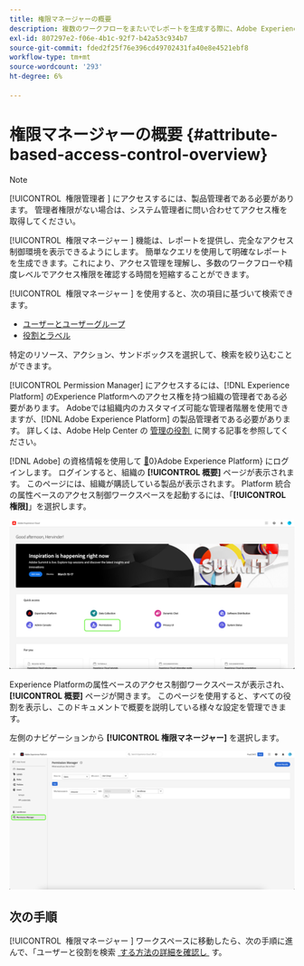 ```yaml
---
title: 権限マネージャーの概要
description: 複数のワークフローをまたいでレポートを生成する際に、Adobe Experience Platformの権限マネージャーがどう役に立つかを説明します。
exl-id: 807297e2-f06e-4b1c-92f7-b42a53c934b7
source-git-commit: fded2f25f76e396cd49702431fa40e8e4521ebf8
workflow-type: tm+mt
source-wordcount: '293'
ht-degree: 6%

---
```


# 権限マネージャーの概要 {#attribute-based-access-control-overview}

>[!NOTE]
>
>[!UICONTROL &#x200B; 権限管理者 &#x200B;] にアクセスするには、製品管理者である必要があります。 管理者権限がない場合は、システム管理者に問い合わせてアクセス権を取得してください。

[!UICONTROL &#x200B; 権限マネージャー &#x200B;] 機能は、レポートを提供し、完全なアクセス制御環境を表示できるようにします。 簡単なクエリを使用して明確なレポートを生成できます。これにより、アクセス管理を理解し、多数のワークフローや精度レベルでアクセス権限を確認する時間を短縮することができます。

[!UICONTROL &#x200B; 権限マネージャー &#x200B;] を使用すると、次の項目に基づいて検索できます。

* [ユーザーとユーザーグループ](./permissions.md)
* [役割とラベル](./permissions.md)

特定のリソース、アクション、サンドボックスを選択して、検索を絞り込むことができます。

[!UICONTROL Permission Manager] にアクセスするには、[!DNL Experience Platform] のExperience Platformへのアクセス権を持つ組織の管理者である必要があります。 Adobeでは組織内のカスタマイズ可能な管理者階層を使用できますが、[!DNL Adobe Experience Platform] の製品管理者である必要があります。 詳しくは、Adobe Help Center の [&#x200B; 管理の役割 &#x200B;](https://helpx.adobe.com/jp/enterprise/using/admin-roles.html) に関する記事を参照してください。

[!DNL Adobe] の資格情報を使用して [&#128279;](https://experience.adobe.com/)0&rbrace;Adobe Experience Platform&rbrace; にログインします。  ログインすると、組織の **[!UICONTROL 概要]** ページが表示されます。 このページには、組織が購読している製品が表示されます。 Platform 統合の属性ベースのアクセス制御ワークスペースを起動するには、「**[!UICONTROL 権限]**」を選択します。

![&#x200B; 権限をハイライト表示したAdobe Experience Platformの概要。](../../images/flac-ui/flac-select-product.png)

Experience Platformの属性ベースのアクセス制御ワークスペースが表示され、**[!UICONTROL 概要]** ページが開きます。 このページを使用すると、すべての役割を表示し、このドキュメントで概要を説明している様々な設定を管理できます。

左側のナビゲーションから **[!UICONTROL 権限マネージャー]** を選択します。

![&#x200B; 使用可能なフィルターが表示されている権限マネージャーの検索画面 &#x200B;](../../images/permission-manager/permission-manager.png)

## 次の手順

[!UICONTROL &#x200B; 権限マネージャー &#x200B;] ワークスペースに移動したら、次の手順に進んで、「ユーザーと役割を検索 [&#x200B; する方法の詳細を確認し &#x200B;](./permissions.md) す。
